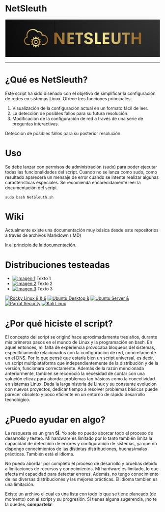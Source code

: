# NetSleuth


![NetSleuth logo](/images/Logo.PNG)


---


# ¿Qué es NetSleuth?


Este script ha sido diseñado con el objetivo de simplificar la configuración de redes en sistemas Linux. Ofrece tres funciones principales:

  1. Visualización de la configuración actual en un formato fácil de leer.
  2. La detección de posibles fallos para su futura resolución.
  3. Modificación de la configuración de red a través de una serie de preguntas interactivas.

Detección de posibles fallos para su posterior resolución.


# Uso

Se debe lanzar con permisos de administración (sudo) para poder ejecutar todas las funcionalidades del script.
Cuando no se lanza como sudo, como resultado aparecerá un mensaje de error cuando se intente realizar algunas características especiales.
Se recomienda encarecidamente leer la documentación del script.
```
sudo bash NetSleuth.sh
```


# Wiki

Actualmente existe una documentación muy básica desde este repositorios a través de archivos Markdown (.MD)

[Ir al principio de la documentación.](/docs/First-steps.MD)


# Distribuciones testeadas
* [<img src="https://upload.wikimedia.org/wikipedia/commons/4/45/Parrot_Logo.png" alt="Imagen 1" width="100" height="100">](URL_del_Enlace_1) Texto 1
* [<img src="https://upload.wikimedia.org/wikipedia/commons/thumb/7/77/Rocky_Linux_logo.svg/4096px-Rocky_Linux_logo.svg.pn" alt="Imagen 2" width="100" height="100">](URL_del_Enlace_2) Texto 2
* [<img src="URL_de_la_Imagen_3" alt="Imagen 3" width="100" height="100">](URL_del_Enlace_3) Texto 3


[![Rocky Linux 8 & 9](https://upload.wikimedia.org/wikipedia/commons/thumb/7/77/Rocky_Linux_logo.svg/4096px-Rocky_Linux_logo.svg.png)](https://rockylinux.org/)
[![Ubuntu Desktop &](https://upload.wikimedia.org/wikipedia/commons/thumb/9/9e/UbuntuCoF.svg/2048px-UbuntuCoF.svg.png)](https://ubuntu.com/download/desktop)
[![Ubuntu Server &](https://upload.wikimedia.org/wikipedia/commons/1/16/Ubuntu_and_Ubuntu_Server_Icon.png)](https://ubuntu.com/download/server)
[![Parrot Security](https://upload.wikimedia.org/wikipedia/commons/4/45/Parrot_Logo.png)](https://parrotsec.org/)
[![Kali Linux](https://upload.wikimedia.org/wikipedia/commons/thumb/2/2b/Kali-dragon-icon.svg/2048px-Kali-dragon-icon.svg.png)](kali.org)


# ¿Por qué hiciste el script?


El concepto del script se originó hace aproximadamente tres años, durante mis primeros pasos en el mundo de Linux y la programación en bash. En aquel entonces, mi falta de experiencia provocaba bloqueos del sistemas, específicamente relacionados con la configuración de red, concretamente en el DNS. Por lo que pensé que estaría bien un script universal, es decir, un script multiplataforma que independientemente de la distribución y de la versión, funcionara correctamente.
Además de la razón mencionada anteriormente, también se reconoció la necesidad de contar con una solución eficaz para abordar problemas tan básicos como la conectividad en sistemas Linux. Dada la larga historia de Linux y su constante evolución con nuevos proyectos, dedicar tiempo a resolver problemas básicos puede parecer obsoleto y poco eficiente en un entorno de rápido desarrollo tecnológico.


# ¿Puedo ayudar en algo?

La respuesta es un gran **SÍ**. Yo solo no puedo aborcar todo el proceso de desarrollo y testeo. Mi hardware es limitado por lo tanto también limita la capacidad de detección de errores y configuración de sistemas, ya que no dispongo conocimientos de las distintas distribuciones, buenas/malas prácticas. También está el idioma.

No puedo abordar por completo el proceso de desarrollo y pruebas debido a limitaciones de recursos y conocimientos. Mi hardware es limitado, lo que afecta mi capacidad para detectar errores. Además, no tengo conocimiento de las diversas distribuciones y las mejores prácticas. El idioma también es una limitación.

Existe un [archivo](/TODO.MD) el cual es una lista con todo lo que se tiene planeado (de momento) con el script y su progresión. Si tienes alguna sugerencia, ¡no te la quedes, **compartela**!